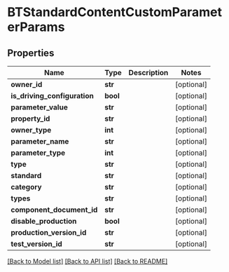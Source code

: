 # BTStandardContentCustomParameterParams

## Properties
Name | Type | Description | Notes
------------ | ------------- | ------------- | -------------
**owner_id** | **str** |  | [optional] 
**is_driving_configuration** | **bool** |  | [optional] 
**parameter_value** | **str** |  | [optional] 
**property_id** | **str** |  | [optional] 
**owner_type** | **int** |  | [optional] 
**parameter_name** | **str** |  | [optional] 
**parameter_type** | **int** |  | [optional] 
**type** | **str** |  | [optional] 
**standard** | **str** |  | [optional] 
**category** | **str** |  | [optional] 
**types** | **str** |  | [optional] 
**component_document_id** | **str** |  | [optional] 
**disable_production** | **bool** |  | [optional] 
**production_version_id** | **str** |  | [optional] 
**test_version_id** | **str** |  | [optional] 

[[Back to Model list]](../README.md#documentation-for-models) [[Back to API list]](../README.md#documentation-for-api-endpoints) [[Back to README]](../README.md)


